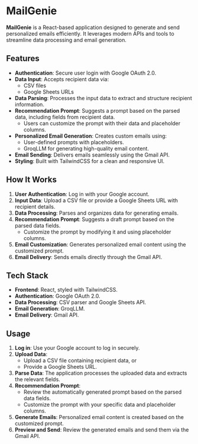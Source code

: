 # MailGenie

**MailGenie** is a React-based application designed to generate and send personalized emails efficiently. It leverages modern APIs and tools to streamline data processing and email generation.

## Features

- **Authentication**: Secure user login with Google OAuth 2.0.
- **Data Input**: Accepts recipient data via:
  - CSV files
  - Google Sheets URLs
- **Data Parsing**: Processes the input data to extract and structure recipient information.
- **Recommendation Prompt**: Suggests a prompt based on the parsed data, including fields from recipient data.
  - Users can customize the prompt with their data and placeholder columns.
- **Personalized Email Generation**: Creates custom emails using:
  - User-defined prompts with placeholders.
  - GroqLLM for generating high-quality email content.
- **Email Sending**: Delivers emails seamlessly using the Gmail API.
- **Styling**: Built with TailwindCSS for a clean and responsive UI.

## How It Works

1. **User Authentication**: Log in with your Google account.
2. **Input Data**: Upload a CSV file or provide a Google Sheets URL with recipient details.
3. **Data Processing**: Parses and organizes data for generating emails.
4. **Recommendation Prompt**: Suggests a draft prompt based on the parsed data fields.
   - Customize the prompt by modifying it and using placeholder columns.
5. **Email Customization**: Generates personalized email content using the customized prompt.
6. **Email Delivery**: Sends emails directly through the Gmail API.

## Tech Stack

- **Frontend**: React, styled with TailwindCSS.
- **Authentication**: Google OAuth 2.0.
- **Data Processing**: CSV parser and Google Sheets API.
- **Email Generation**: GroqLLM.
- **Email Delivery**: Gmail API.

## Usage

1. **Log in**: Use your Google account to log in securely.
2. **Upload Data**:  
   - Upload a CSV file containing recipient data, or  
   - Provide a Google Sheets URL.
3. **Parse Data**: The application processes the uploaded data and extracts the relevant fields.
4. **Recommendation Prompt**:  
   - Review the automatically generated prompt based on the parsed data fields.  
   - Customize the prompt with your specific data and placeholder columns.
5. **Generate Emails**: Personalized email content is created based on the customized prompt.
6. **Preview and Send**: Review the generated emails and send them via the Gmail API.
